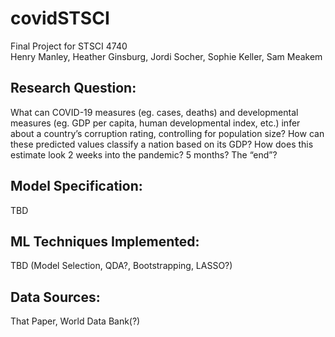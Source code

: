 # covidSTSCI
Final Project for STSCI 4740 <br/>
Henry Manley, Heather Ginsburg, Jordi Socher, Sophie Keller, Sam Meakem

## Research Question:
What can COVID-19 measures (eg. cases, deaths) and developmental measures
(eg. GDP per capita, human developmental index, etc.) infer about a country’s
corruption rating, controlling for population size? How can these predicted values classify a nation based on its GDP? How does this estimate look 2 weeks
into the pandemic? 5 months? The “end”?

## Model Specification:
TBD

## ML Techniques Implemented:
TBD (Model Selection, QDA?, Bootstrapping, LASSO?)

## Data Sources:
That Paper, World Data Bank(?)

